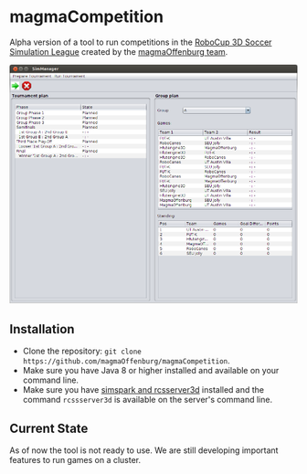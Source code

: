 # magmaCompetition
Alpha version of a tool to run competitions in the [RoboCup 3D Soccer Simulation League](http://wiki.robocup.org/wiki/Soccer_Simulation_League) created by the [magmaOffenburg team](http://robocup.hs-offenburg.de/).

![](doc/userInterface.png)

## Installation
- Clone the repository: `git clone https://github.com/magmaOffenburg/magmaCompetition`.
- Make sure you have Java 8 or higher installed and available on your command line.
- Make sure you have [simspark and rcsserver3d](http://simspark.sourceforge.net/wiki/index.php/Main_Page) installed and the command `rcssserver3d` is available on the server's command line.

## Current State
As of now the tool is not ready to use. We are still developing important features to run games on a cluster.



